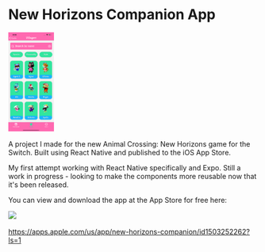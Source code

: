 # New Horizons Companion App

<img src="https://github.com/crbilladeau/hostedmedia/blob/master/Simulator%20Screen%20Shot%20-%20iPhone%2011%20Pro%20Max%20-%202020-03-22%20at%2020.29.43.png" height="200">

A project I made for the new Animal Crossing: New Horizons game for the Switch. Built using React Native and published to the iOS App Store.

My first attempt working with React Native specifically and Expo. Still a work in progress - looking to make the components more reusable now that it's been released.

You can view and download the app at the App Store for free here: 

<img src="https://i.ya-webdesign.com/images/how-to-download-a-png-image-3.png" height="100">

https://apps.apple.com/us/app/new-horizons-companion/id1503252262?ls=1

